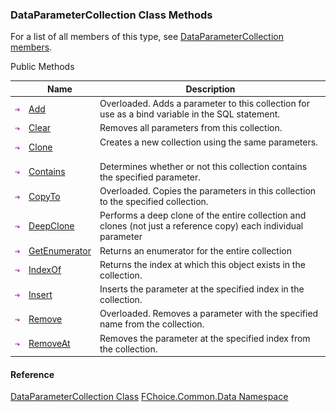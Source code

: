 ﻿### DataParameterCollection Class Methods

For a list of all members of this type, see [DataParameterCollection members](FChoice.Common~FChoice.Common.Data.DataParameterCollection_members.md).

Public Methods

|   | Name | Description |
| --- | --- | --- |
| ![Public Method](dotnetimages/publicMethod.png) | [Add](FChoice.Common~FChoice.Common.Data.DataParameterCollection~Add.md) | Overloaded. Adds a parameter to this collection for use as a bind variable in the SQL statement.   |
| ![Public Method](dotnetimages/publicMethod.png) | [Clear](FChoice.Common~FChoice.Common.Data.DataParameterCollection~Clear.md) | Removes all parameters from this collection.   |
| ![Public Method](dotnetimages/publicMethod.png) | [Clone](FChoice.Common~FChoice.Common.Data.DataParameterCollection~Clone.md) | Creates a new collection using the same parameters.   |
| ![Public Method](dotnetimages/publicMethod.png) | [Contains](FChoice.Common~FChoice.Common.Data.DataParameterCollection~Contains.md) | Determines whether or not this collection contains the specified parameter.   |
| ![Public Method](dotnetimages/publicMethod.png) | [CopyTo](FChoice.Common~FChoice.Common.Data.DataParameterCollection~CopyTo.md) | Overloaded. Copies the parameters in this collection to the specified collection.   |
| ![Public Method](dotnetimages/publicMethod.png) | [DeepClone](FChoice.Common~FChoice.Common.Data.DataParameterCollection~DeepClone.md) | Performs a deep clone of the entire collection and clones (not just a reference copy) each individual parameter   |
| ![Public Method](dotnetimages/publicMethod.png) | [GetEnumerator](FChoice.Common~FChoice.Common.Data.DataParameterCollection~GetEnumerator.md) | Returns an enumerator for the entire collection   |
| ![Public Method](dotnetimages/publicMethod.png) | [IndexOf](FChoice.Common~FChoice.Common.Data.DataParameterCollection~IndexOf.md) | Returns the index at which this object exists in the collection.   |
| ![Public Method](dotnetimages/publicMethod.png) | [Insert](FChoice.Common~FChoice.Common.Data.DataParameterCollection~Insert.md) | Inserts the parameter at the specified index in the collection.   |
| ![Public Method](dotnetimages/publicMethod.png) | [Remove](FChoice.Common~FChoice.Common.Data.DataParameterCollection~Remove.md) | Overloaded. Removes a parameter with the specified name from the collection.   |
| ![Public Method](dotnetimages/publicMethod.png) | [RemoveAt](FChoice.Common~FChoice.Common.Data.DataParameterCollection~RemoveAt.md) | Removes the parameter at the specified index from the collection.   |

#### Reference

[DataParameterCollection Class](FChoice.Common~FChoice.Common.Data.DataParameterCollection.md)
[FChoice.Common.Data Namespace](FChoice.Common~FChoice.Common.Data_namespace.md)